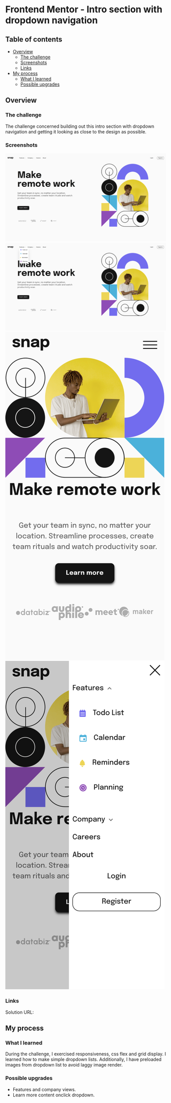 # Frontend Mentor - Intro section with dropdown navigation

## Table of contents

- [Overview](#overview)
  - [The challenge](#the-challenge)
  - [Screenshots](#screenshots)
  - [Links](#links)
- [My process](#my-process)
  - [What I learned](#what-i-learned)
  - [Possible upgrades](#possible-upgrades)

## Overview

### The challenge

The challenge concerned building out this intro section with dropdown navigation and getting it looking as close to the design as possible.

### Screenshots

![](./screenshot-desktop.png)
![](./screenshot-desktop-active.png)
![](./screenshot-mobile.png)
![](./screenshot-mobile-active.png)

### Links

Solution URL: 

## My process

### What I learned

During the challenge, I exercised responsiveness, css flex and grid display. I learned how to make simple dropdown lists.
Additionally, I have preloaded images from dropdown list to avoid laggy image render.

### Possible upgrades

 - Features and company views.
 - Learn more content onclick dropdown.
